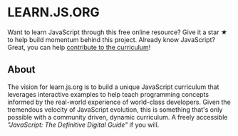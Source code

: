 # LEARN.JS.ORG

Want to learn JavaScript through this free online resource? Give it a star ★ to help build momentum behind this project.
Already know JavaScript? Great, you can help [contribute to the curriculum](https://github.com/js-org/learn.js.org/wiki/Curriculum-Outline)!

## About

The vision for learn.js.org is to build a unique JavaScript curriculum that leverages interactive examples to help teach programming concepts informed by the real-world experience of world-class developers. Given the tremendous velocity of JavaScript evolution, this is something that's only possible with a community driven, dynamic curriculum. A freely accessible _"JavaScript: The Definitive Digital Guide"_ if you will.
